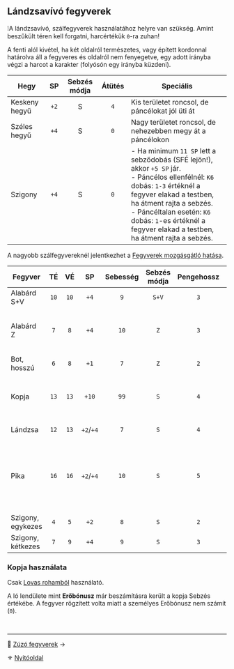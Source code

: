## Lándzsavívó fegyverek

❕A lándzsavívó, szálfegyverek használatához helyre van szükség. Amint beszűkült téren kell forgatni, harcértékük `0`-ra zuhan!

A fenti alól kivétel, ha két oldalról természetes, vagy épített kordonnal határolva áll a fegyveres és oldalról nem fenyegetve, egy adott irányba végzi a harcot a karakter (folyósón egy irányba küzdeni).

| **Hegy**      |  SP  | Sebzés módja | **Átütés** | Speciális                                                                                                                                                                                                                                                                                           |
| ------------- |:----:|:------------:|:----------:| --------------------------------------------------------------------------------------------------------------------------------------------------------------------------------------------------------------------------------------------------------------------------------------------------- |
| Keskeny hegyű | `+2` |      S       |    `4`     | Kis területet roncsol, de páncélokat jól üti át                                                                                                                                                                                                                                                     |
| Széles hegyű  | `+4` |      S       |    `0`     | Nagy területet roncsol, de nehezebben megy át a páncélokon                                                                                                                                                                                                                                          |
| Szigony       | `+4` |      S       |    `0`     | - Ha minimum `11 SP` lett a sebződobás (SFÉ lejön!), akkor `+5 SP` jár. <br />- Páncélos ellenfélnél: `K6` dobás: `1-3` értéknél a fegyver elakad a testben, ha átment rajta a sebzés.<br />- Páncéltalan esetén: `K6` dobás: `1`-es értéknél a fegyver elakad a testben, ha átment rajta a sebzés. |

A nagyobb szálfegyvereknél jelentkezhet a [Fegyverek mozgásgátló hatása](068_01_fegyverek_altalanos_szabalyai.md#fegyver-mozg%C3%A1sg%C3%A1tl%C3%B3-hat%C3%A1sa).

<!-- tag: md_table_fegyver_start -->

| Fegyver           |  TÉ  |  VÉ  |    SP     | Sebesség | Sebzés módja | Pengehossz | Forgatás módja | Erőbónusz limit | Átütés  | Íves | MK  | KF  |  Kategória  | Speciális                                                                         |
| ----------------- | :--: | :--: | :-------: | :------: | :----------: | :--------: | :------------: | :-------------: | :-----: | :--: | :-: | :-: | :---------: | --------------------------------------------------------------------------------- |
| Alabárd S+V       | `10` | `10` |   `+4`    |   `9`    |    `S+V`     |    `3`     |    kétkezes    |      `99`       |   `0`   | `0`  | `0` | `0` | lándzsavívó | Szúró és Vágó módban                                                              |
| Alabárd Z         | `7`  | `8`  |   `+4`    |   `10`   |     `Z`      |    `3`     |    kétkezes    |      `99`       |   `5`   | `0`  | `0` | `0` | lándzsavívó | Zúzó módban. Talán a legjobb a páncélok ellen az Átütéssel.                       |
| Bot, hosszú       | `6`  | `8`  |   `+1`    |   `7`    |     `Z`      |    `2`     |    kétkezes    |       `2`       |   `0`   | `0`  | `0` | `0` | lándzsavívó |                                                                                   |
| Kopja             | `13` | `13` |   `+10`   |   `99`   |     `S`      |    `4`     |    kétkezes    |       `0`       |  `+5`   | `0`  | `0` | `0` | lándzsavívó | Csak lovon használható.<br>Lándzsavívás harcmodorban forgatandó.                  |
| Lándzsa           | `12` | `13` | `+2`/`+4` |   `7`    |     `S`      |    `4`     |    kétkezes    |      `99`       | `4`/`0` | `0`  | `0` | `0` | lándzsavívó | spec: lásd a hegyeket                                                             |
| Pika              | `16` | `16` | `+2`/`+4` |   `10`   |     `S`      |    `5`     |    kétkezes    |       `3`       | `4`/`0` | `0`  | `0` | `0` | lándzsavívó | Ha közrefognak, a fegyver az egyik (választott) támadó ellen `0` harcértékű lesz. |
| Szigony, egykezes | `4`  | `5`  |   `+2`    |   `8`    |     `S`      |    `2`     |    egykezes    |       `3`       |   `0`   | `0`  | `0` | `0` | lándzsavívó |                                                                                   |
| Szigony, kétkezes | `7`  | `9`  |   `+4`    |   `9`    |     `S`      |    `3`     |    kétkezes    |      `99`       |   `2`   | `0`  | `0` | `0` | lándzsavívó |                                                                                   |

<!-- tag: md_table_fegyver_end -->

### Kopja használata

Csak [Lovas rohamból](067_03_lovas_harci_taktikak.md#lovas-roham--l%C3%A9glovas-roham) használató.

A ló lendülete mint **Erőbónusz** már beszámításra került a kopja Sebzés értékébe. A fegyver rögzített volta miatt a személyes Erőbónusz nem számít (`0`).

<br />

---

🔗 [Zúzó fegyverek](068_05_zuzo_fegyverek.md) →

⚜️ [Nyitóoldal](start.md#6-harcrendszer-%EF%B8%8F)
